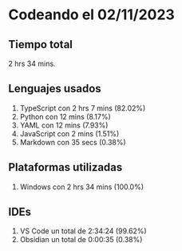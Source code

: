 # Codeando el 02/11/2023

## Tiempo total
2 hrs 34 mins.

## Lenguajes usados
1. TypeScript con 2 hrs 7 mins (82.02%)
1. Python con 12 mins (8.17%)
1. YAML con 12 mins (7.93%)
1. JavaScript con 2 mins (1.51%)
1. Markdown con 35 secs (0.38%)

## Plataformas utilizadas
1. Windows con 2 hrs 34 mins (100.0%)

## IDEs
1. VS Code un total de 2:34:24 (99.62%)
1. Obsidian un total de 0:00:35 (0.38%)
